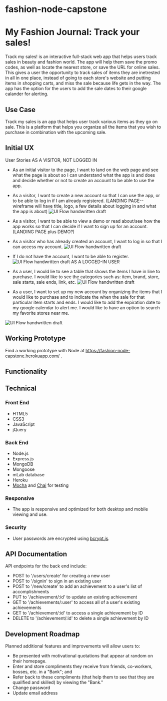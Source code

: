 # fashion-node-capstone
# My Fashion Journal: Track your sales!

Track my sales! is an interactive full-stack web app that helps users track sales in beauty and fashion world. The app will help them save the promo codes, as well as locate the nearest store, or save the URL for online sales. This gives a user the opportunity to track sales of items they are inetrested in all in one place, instead of going to each store's website and putting items in shopping carts, and miss the sale because life gets in the way. The app has the option for the users to add the sale dates to their google calander for alerting.

<!--
## Screenshots
![Landing page screen shot](https://github.com/Marjona6/not-just-luck-thinkful-full-stack-capstone/blob/master/public/img/njl01.png)
![Account setup screen shot](https://github.com/Marjona6/not-just-luck-thinkful-full-stack-capstone/blob/master/public/img/njl02.png)
![User homepage screen shot](https://github.com/Marjona6/not-just-luck-thinkful-full-stack-capstone/blob/master/public/img/njl03.png)
![Achievement timeline screen shot](https://github.com/Marjona6/not-just-luck-thinkful-full-stack-capstone/blob/master/public/img/njl04.png)
![Skills word cloud screen shot](https://github.com/Marjona6/not-just-luck-thinkful-full-stack-capstone/blob/master/public/img/njl05.png)
-->

## Use Case
Track my sales is an app that helps user track various items as they go on sale.
This is a platform that helps you organize all the items that you wish to purchase in combination with the upcoming sale.

## Initial UX
User Stories
AS A VISITOR, NOT LOGGED IN

* As an initial visitor to the page, I want to land on the web page and see what the page is about so I can understand what the app is and does and decide whether or not to create an account to be able to use the app.
* As a visitor, I want to create a new account so that I can use the app, or to be able to log in if I am already registered.
(LANDING PAGE--wireframe will have title, logo, a few details about logging in and what the app is about)
![UI Flow handwritten draft](https://github.com/ragusamj/fashion-node-capstone/blob/master/github-images/fashion-node-landing.JPG)

* As a visitor, I want to be able to view a demo or read about/see how the app works so that I can decide if I want to sign up for an account. (LANDING PAGE plus DEMO?)

* As a visitor who has already created an account, I want to log in so that I can access my account.
![UI Flow handwritten draft](https://github.com/ragusamj/fashion-node-capstone/blob/master/github-images/fashion-node-login.JPG)
* If I do not have the account, I want to be able to register.
![UI Flow handwritten draft](https://github.com/ragusamj/fashion-node-capstone/blob/master/github-images/fashion-node-signup.JPG)
AS A LOGGED-IN USER

* As a user, I would lie to see a table that shows the items I have in line to purchase. I would like to see the categories such as: item, brand, store, sale starts, sale ends, link, etc.
![UI Flow handwritten draft](https://github.com/ragusamj/fashion-node-capstone/blob/master/github-images/fashion-node-tracksales.JPG)

* As a user, I want to set up my new account by organizing the items that I would like to purchase and to indicate the when the sale for that particular item starts and ends. I would like to add the expiration date to my google calendar to alert me. I would like to have an option to search my favorite stores near me.

![UI Flow handwritten draft](https://github.com/ragusamj/fashion-node-capstone/blob/master/github-images/fashion-node-additem.JPG)



## Working Prototype
Find a working prototype with Node at https://fashion-node-capstone.herokuapp.com/ .


## Functionality


## Technical


<h3>Front End</h3>
<ul>
<li>HTML5</li>
<li>CSS3</li>
<li>JavaScript</li>
<li>jQuery</li>
<!--<li>React</li>-->
</ul>
<h3>Back End</h3>
<ul>
<li>Node.js</li>
<li>Express.js</li>
<li>MongoDB</li>
<li>Mongoose</li>
<li>mLab database</li>
<li>Heroku</li>
<li><a href="https://mochajs.org/">Mocha</a> and <a href="http://chaijs.com/">Chai</a> for testing</li>
</ul>
<h3>Responsive</h3>
<ul>
<li>The app is responsive and optimized for both desktop and mobile viewing and use.</li>
</ul>
<h3>Security</h3>
<ul>
<li>User passwords are encrypted using <a href="https://github.com/dcodeIO/bcrypt.js">bcrypt.js</a>.</li>
</ul>

## API Documentation
API endpoints for the back end include:
* POST to '/users/create' for creating a new user
* POST to '/signin' to sign in an existing user
* POST to '/new/create' to add an achievement to a user's list of accomplishments
* PUT to '/achievement/:id' to update an existing achievement
* GET to '/achievements/:user' to access all of a user's existing achievements
* GET to '/achievement/:id' to access a single achievement by ID
* DELETE to '/achievement/:id' to delete a single achievement by ID

## Development Roadmap
Planned additional features and improvements will allow users to:
* Be presented with motivational quotations that appear at random on their homepage.
* Enter and store compliments they receive from friends, co-workers, bosses, etc. in a "Bank"; and
* Refer back to these compliments (that help them to see that they are qualified and skilled) by viewing the "Bank."
* Change password
* Update email address
